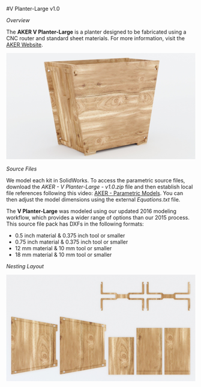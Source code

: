 #V Planter-Large v1.0

*Overview*

The **AKER V Planter-Large** is a planter designed to be fabricated using a CNC router and standard sheet materials. For more information, visit the [AKER Website](http://www.akerkits.com).

![V Planter-Large](https://github.com/AKERKits/V-Planter-Large/blob/master/Images/AKER%20-%20V%20Planter-Large%20-%20v1.0%20-%20Master%20Assembly%20Cropped-min.jpg)

*Source Files*

We model each kit in SolidWorks. To access the parametric source files, download the *AKER - V Planter-Large - v1.0.zip* file and then establish local file references following this video: [AKER - Parametric Models](https://www.youtube.com/watch?v=Ewdrlv4nSA0). You can then adjust the model dimensions using the external *Equations.txt* file.

The **V Planter-Large** was modeled using our updated 2016 modeling workflow, which provides a wider range of options than our 2015 process. This source file pack has DXFs in the following formats:

 * 0.5 inch material & 0.375 inch tool or smaller
 * 0.75 inch material & 0.375 inch tool or smaller
 * 12 mm material & 10 mm tool or smaller
 * 18 mm material & 10 mm tool or smaller

*Nesting Layout*

![V Planter-Large](https://github.com/AKERKits/V-Planter-Large/blob/master/Images/AKER%20-%20V%20Planter%20-%20v1.0%20-%20Nesting%20Assembly%20Cropped-min.jpg)

